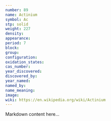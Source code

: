 ```yaml
---
number: 89
name: Actinium
symbol: Ac
stp: solid
weight: 227
density:
appearance:
period: 7
block:
group:
configuration:
oxidation_states:
cas_number:
year_discovered:
discovered_by:
year_named:
named_by:
name_meaning:
image:
wiki: https://en.wikipedia.org/wiki/Actinium
---
```


Markdown content here...
